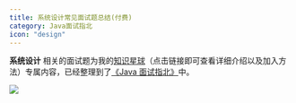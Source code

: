 ```yaml
---
title: 系统设计常见面试题总结(付费)
category: Java面试指北
icon: "design"
---
```


**系统设计** 相关的面试题为我的[知识星球](https://dearloc.com/about-the-author/zhishixingqiu-two-years.html)（点击链接即可查看详细介绍以及加入方法）专属内容，已经整理到了[《Java 面试指北》](https://dearloc.com/zhuanlan/java-mian-shi-zhi-bei.html)中。

![](https://oss.dearloc.com/javamianshizhibei/system-design-questions.png)

<!-- @include: @planet.snippet.md -->
